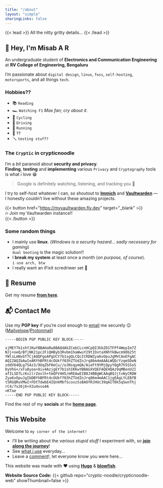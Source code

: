 ```yaml
---
title: "/about"
layout: "simple"
sharingLinks: false
---
```


{{< lead >}}
All the nitty gritty details...
{{< /lead >}}

## 👋 Hey, I'm **Misab A R**  
An undergraduate student of **Electronics and Communication Engineering** at **RV College of Engineering, Bengaluru**

I’m passionate about `digital design`, `linux`, `foss`, `self-hosting`, `motorsports`, and all things `tech`. 

### Hobbies?? 
- 📚 `Reading`  
- 🏎️ `Watching F1` *Max fan; cry about it.*
- 🚴 `Cycling`
- 🚗 `Driving`
- 🏃 `Running`
- 🏓 `TT`
- 🪛 `testing stuff?`


### The `Cryptic` in crypticnoodle  

I’m a *bit* paranoid about **security and privacy**.<br>
**Finding**, **testing** and **implementing** various `Privacy` and `Cryptography` tools is what i love :grin:
> Google is definitely watching, listening, and tracking you 👀

I try to self-host whatever I can, so shoutout to **[Immich](https://github.com/immich-app/immich)** and **[Vaultwarden](https://github.com/dani-garcia/vaultwarden)** — I honestly couldn’t live without these amazing projects.  

{{< button href="https://myvaultwarden.fly.dev" target="_blank" >}}  
🔥 Join my Vaultwarden instance!!  
{{< /button >}}  

### Some random things  
- I mainly use **linux**. (*Windows is a security hazard... sadly necessary for gaming*)<br>`dual booting` is the magic solution!!
- I **break my system** at least once a month (*on purpose, of course*).<br>`i use arch, btw`
- I really want an iFixit scredriwer set :slightly_frowning_face:


## 📄 Resume  
Get my resume [**from here**](/about/resume/).  

## 📬 Contact Me

Use my **PGP key** if you’re cool enough to [email](mailto:misab@protonmail.com) me securely 😉  ([Mailvelope](https://mailvelope.com)/[Protonmail](https://proton.me/mail))
```
-----BEGIN PGP PUBLIC KEY BLOCK-----

xjMEY7b1shYJKwYBBAHaRw8BAQdAkZCebCLcnHCpQI3kbZO1TFPf4WepIm7Z
NJj+oeQ/BfjNK21pc2FiQHByb3Rvbm1haWwuY29tIDxtaXNhYkBwcm90b25t
YWlsLmNvbT7CjAQQFgoAPgUCY7b1sgQLCQcICRDWZya6vOpuJgMVCAoEFgAC
AQIZAQIbAwIeARYhBFRt4cOUkff03hZTUdZnJrq86m4mAAALWQD/Yzqm5DeN
zddV64QLg75Az3/9UqZbFHeCu//oJNsqymQA/AieFt9YMjQpyYQgR7h5SSoS
DyVhG+/xFu8yoa+8iv4AzjgEY7b1shIKKwYBBAGXVQEFAQEHQAz9qMBenU2I
afILSD7LcKvilrZexlh+tmQFV4H5/mREAwEIB8J4BBgWCAAqBQJjtvWyCRDW
Zya6vOpuJgIbDBYhBFRt4cOUkff03hZTUdZnJrq86m4mAAC1jgEAgLYLEBfB
t5RGQRuVMwI+FDtTdwbE4IQnkMbfScoxzSsBAOYRJHUc39qAITDk5qSwnThj
rC4/7x26j6+X2u4xso4A
=KTae
-----END PGP PUBLIC KEY BLOCK-----
```
Find the rest of my **socials** at the [**home page**](/). 

## This Website
Welcome to `my corner of the internet!`

- I’ll be writing about the *various stupid stuff* I experiment with, so [**join along the journey**](/posts/)!  
- See [what i use](/uses/) everyday...
- Leave a [comment](/comment/)!, let everyone know you were here...

This website was made with :heart: using [**Hugo**](https://github.com/gohugoio/hugo) & [**blowfish**](https://github.com/nunocoracao/blowfish).

**Website Source Code:**
{{< github repo="cryptic-noodle/crypticnoodle-web" showThumbnail=false >}}
